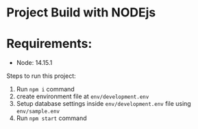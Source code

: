 # Project Build with NODEjs

# Requirements:
- Node: 14.15.1

Steps to run this project:

1. Run `npm i` command
2. create environment file at `env/development.env`
3. Setup database settings inside `env/development.env` file using `env/sample.env`
4. Run `npm start` command
